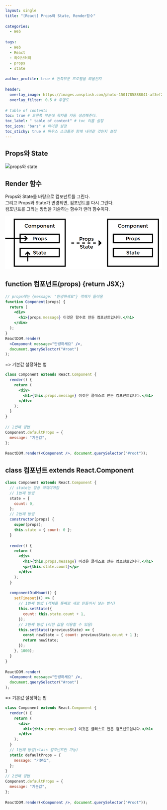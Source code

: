```yaml
---
layout: single
title: "[React] Props와 State, Render함수"

categories:
  - Web

tags:
  - Web
  - React
  - 라이브러리
  - props
  - state

author_profile: true # 왼쪽부분 프로필을 띄울건지

header:
  overlay_image: https://images.unsplash.com/photo-1501785888041-af3ef285b470?ixlib=rb-1.2.1&ixid=eyJhcHBfaWQiOjEyMDd9&auto=format&fit=crop&w=1350&q=80
  overlay_filter: 0.5 # 투명도

# table of contents
toc: true # 오른쪽 부분에 목차를 자동 생성해준다.
toc_label: " table of content" # toc 이름 설정
toc_icon: "bars" # 아이콘 설정
toc_sticky: true # 마우스 스크롤과 함께 내려갈 것인지 설정
---
```


## Props와 State

![props와 state](../../images/props%EC%99%80%20state.png)

## Render 함수

Props와 State를 바탕으로 컴포넌트를 그린다.  
그리고 Props와 State가 변경되면, 컴포넌트를 다시 그린다.  
컴포넌트를 그리는 방법을 기술하는 함수가 랜더 함수이다.

![render](../../images/render%ED%95%A8%EC%88%98.png)

## function 컴포넌트(props) {return JSX;}

```jsx
// props에는 {message: "안녕하세요"} 객체가 들어옴
function Component(props) {
  return (
    <div>
      <h1>{props.message} 이것은 함수로 만든 컴포넌트입니다.</h1>
    </div>
  );
}
ReactDOM.render(
  <Component message="안녕하세요" />,
  document.querySelector("#root")
);
```

=> 기본값 설정하는 법

```jsx
class Component extends React.Component {
  render() {
    return (
      <div>
        <h1>{this.props.message} 이것은 클래스로 만든 컴포넌트입니다.</h1>
      </div>
    );
  }
}

// 1번째 방법
Component.defaultProps = {
  message: "기본값",
};

ReactDOM.render(<Component />, document.querySelector("#root"));
```

## class 컴포넌트 extends React.Component

```jsx
class Component extends React.Component {
  // state는 항상 객체여야함
  // 1번째 방법
  state = {
    count: 0,
  };
  // 2번째 방법
  constructor(props) {
    super(props);
    this.state = { count: 0 };
  }

  render() {
    return (
      <div>
        <h1>{this.props.message} 이것은 클래스로 만든 컴포넌트입니다.</h1>
        <p>{this.state.count}</p>
      </div>
    );
  }

  componentDidMount() {
    setTimeout(() => {
      // 1번째 방법 (객체를 통째로 새로 만들어서 넣는 방식)
      this.setState({
        count: this.state.count + 1,
      });
      // 2번째 방법 (이전 값을 이용할 수 있음)
      this.setState((previousState) => {
        const newState = { count: previousState.count + 1 };
        return newState;
      });
    }, 1000);
  }
}

ReactDOM.render(
  <Component message="안녕하세요" />,
  document.querySelector("#root")
);
```

=> 기본값 설정하는 법

```jsx
class Component extends React.Component {
  render() {
    return (
      <div>
        <h1>{this.props.message} 이것은 클래스로 만든 컴포넌트입니다.</h1>
      </div>
    );
  }
  // 1번째 방법(class 컴포넌트만 가능)
  static defaultProps = {
    message: "기본값",
  };
}
// 2번째 방법
Component.defaultProps = {
  message: "기본값",
};

ReactDOM.render(<Component />, document.querySelector("#root"));
```
